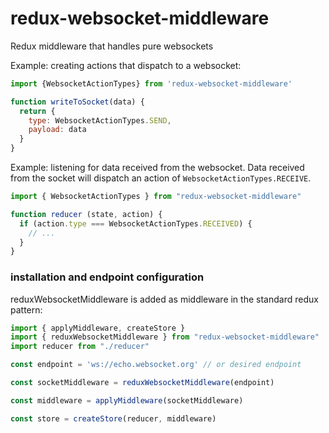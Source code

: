 # redux-websocket-middleware

Redux middleware that handles pure websockets


Example: creating actions that dispatch to a websocket:

```js
import {WebsocketActionTypes} from 'redux-websocket-middleware'

function writeToSocket(data) {
  return {
    type: WebsocketActionTypes.SEND,
    payload: data
  }
}
```

Example: listening for data received from the websocket.
Data received from the socket will dispatch an action of `WebsocketActionTypes.RECEIVE`. 

```js
import { WebsocketActionTypes } from "redux-websocket-middleware"

function reducer (state, action) {
  if (action.type === WebsocketActionTypes.RECEIVED) {
    // ...
  }
}
```

### installation and endpoint configuration

reduxWebsocketMiddleware is added as middleware in the standard redux pattern:

```js
import { applyMiddleware, createStore }
import { reduxWebsocketMiddleware } from "redux-websocket-middleware"
import reducer from "./reducer"

const endpoint = 'ws://echo.websocket.org' // or desired endpoint

const socketMiddleware = reduxWebsocketMiddleware(endpoint)

const middleware = applyMiddleware(socketMiddleware)

const store = createStore(reducer, middleware)
```

